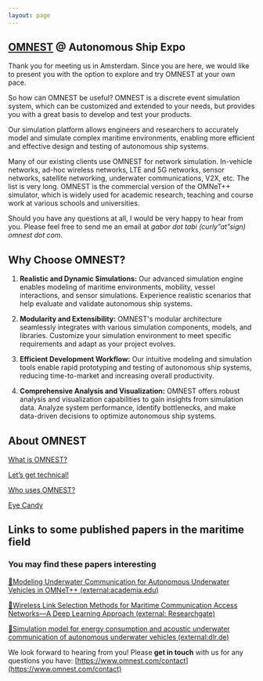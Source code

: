 ```yaml
---
layout: page
---
```


## <a href="https://www.omnest.com" target="_blank">OMNEST</a> @ Autonomous Ship Expo

Thank you for meeting us in Amsterdam. Since you are here, we would like to present you with the option to explore and try OMNEST at your own pace.

So how can OMNEST be useful? OMNEST is a discrete event simulation system, which can be customized and extended to your needs, but provides you with a great basis to develop and test your products. 

Our simulation platform allows engineers and researchers to accurately model and simulate complex maritime environments, enabling more efficient and effective design and testing of autonomous ship systems.

Many of our existing clients use OMNEST for network simulation. In-vehicle networks, ad-hoc wireless networks, LTE and 5G networks, sensor networks, satellite networking, underwater communications, V2X, etc. The list is very long. OMNEST is the commercial version of the OMNeT++ simulator, which is widely used for academic research, teaching and course work at various schools and universities. 

Should you have any questions at all, I would be very happy to hear from you. Please feel free to send me an email at *gabor dot tabi (curly”at”sign) omnest dot com*. 

## Why Choose OMNEST?
1. **Realistic and Dynamic Simulations:** Our advanced simulation engine enables modeling of maritime environments, mobility, vessel interactions, and sensor simulations. Experience realistic scenarios that help evaluate and validate autonomous ship systems.

2. **Modularity and Extensibility:** OMNEST's modular architecture seamlessly integrates with various simulation components, models, and libraries. Customize your simulation environment to meet specific requirements and adapt as your project evolves.

3. **Efficient Development Workflow:** Our intuitive modeling and simulation tools enable rapid prototyping and testing of autonomous ship systems, reducing time-to-market and increasing overall productivity.

4. **Comprehensive Analysis and Visualization:** OMNEST offers robust analysis and visualization capabilities to gain insights from simulation data. Analyze system performance, identify bottlenecks, and make data-driven decisions to optimize autonomous ship systems.


## About OMNEST

[What is OMNEST?](whatisomnest.html)

[Let’s get technical!](letsgettechnical.html)

[Who uses OMNEST?](whousesomnest.html)

[Eye Candy](eyecandy.html)

## Links to some published papers in the maritime field

### You may find these papers interesting

<a href="https://www.academia.edu/88657617/Modeling_Underwater_Communication_for_Autonomous_Underwater_Vehicles_in_OMNeT_" target="_blank">📃Modeling Underwater Communication for Autonomous Underwater Vehicles in OMNeT++ (external:academia.edu)</a>

<a href="https://www.researchgate.net/publication/366700608_Wireless_Link_Selection_Methods_for_Maritime_Communication_Access_Networks-A_Deep_Learning_Approach" target="_blank">📃Wireless Link Selection Methods for Maritime Communication Access Networks—A Deep Learning Approach (external: Researchgate)</a>

<a href="https://elib.dlr.de/146452/" target="_blank">📃Simulation model for energy consumption and acoustic underwater communication of autonomous underwater vehicles (external:dlr.de)</a>

We look forward to hearing from you! Please **get in touch** with us for any questions you have: 
[https://www.omnest.com/contact](https://www.omnest.com/contact)